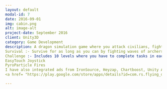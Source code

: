 ```yaml
---
layout: default
modal-id: 7
date: 2016-09-01
img: cabin.png
alt: image-alt
project-date: September 2016
client: Unity3D
category: Game Development
description: A dragon simulation game where you attack civilians, fight dragons, and archers. Contains two game modes:
Survival :- Survive for as long as you can by fighting waves of archers and dragons. The final score gets updated to google leader board.
Challenge :- Includes 10 levels where you have to complete tasks in each level to unlock the next one. I have implemented all logic in this game from scratch except two of the Assets from Asset Store:
EasyTouch Joystick
PyroParticle Fires
I have also integrated ads from IronSource, Heyzap, Chartboost, Unity Ads, StartApp, AdMob, Fyber, AppLovin in this game.
<a href= "https://play.google.com/store/apps/details?id=com.rs.flying_dragon_mania_simulation&hl=en>Link for game</a>

---
```

